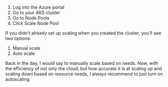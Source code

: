 1. Log into the Azure portal
2. Go to your AKS cluster
3. Go to Node Pools
4. Click Scale Node Pool

If you didn't already set up scaling when you created the cluster, you'll see two options:
1. Manual scale
2. Auto scale

Back in the day, I would say to manually scale based on needs. Now, with the efficiency of not only the cloud, but how accurate it is at scaling up and scaling down based on resource needs, I always recommend to just turn on autoscaling.